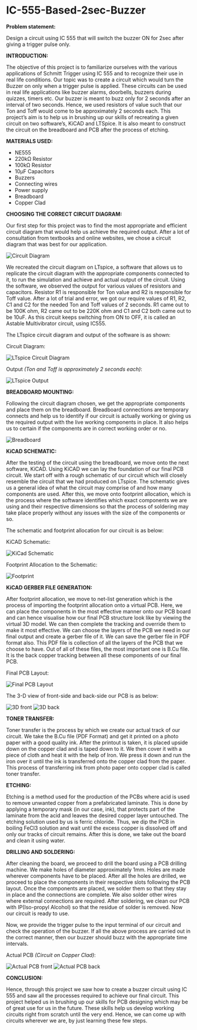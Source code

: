 # IC-555-Based-2sec-Buzzer

**Problem statement:**

Design a circuit using IC 555 that will switch the buzzer ON for 2sec after giving a trigger pulse only.


**INTRODUCTION:**

The objective of this project is to familiarize ourselves with the various applications of Schmitt Trigger using IC 555 and to recognize their use in real life conditions. Our topic was to create a circuit which would turn the Buzzer on only when a trigger pulse is applied. These circuits can be used in real life applications like buzzer alarms, doorbells, buzzers during quizzes, timers etc. Our buzzer is meant to buzz only for 2 seconds after an interval of two seconds. Hence, we used resistors of value such that our Ton and Toff would come to be approximately 2 seconds each. This project’s aim is to help us in brushing up our skills of recreating a given circuit on two software’s, KiCAD and LTSpice. It is also meant to construct the circuit on the breadboard and PCB after the process of etching.


**MATERIALS USED:**
* NE555
* 220kΩ Resistor
* 100kΩ Resistor
* 10µF Capacitors
* Buzzers 
* Connecting wires
* Power supply
* Breadboard
* Copper Clad


**CHOOSING THE CORRECT CIRCUIT DIAGRAM:**

Our first step for this project was to find the most appropriate and efficient circuit diagram that would help us achieve the required output. After a lot of consultation from textbooks and online websites, we chose a circuit diagram that was best for our application. 

![Circuit Diagram](https://user-images.githubusercontent.com/42312238/80623896-8886f800-8a68-11ea-8f61-6a3c7b8888ab.jpg)

We recreated the circuit diagram on LTspice, a software that allows us to replicate the circuit diagram with the appropriate components connected to it, to run the simulation and achieve and actual output of the circuit. Using the software, we observed the output for various values of resistors and capacitors. Resistor R1 is responsible for Ton value and R2 is responsible for Toff value. After a lot of trial and error, we got our require values of R1, R2, C1 and C2 for the needed Ton and Toff values of 2 seconds. R1 came out to be 100K ohm, R2 came out to be 220K ohm and C1 and C2 both came out to be 10uF. As this circuit keeps switching from ON to OFF, it is called an Astable Multivibrator circuit, using IC555. 


The LTspice circuit diagram and output of the software is as shown:

Circuit Diagram:

![LTspice Circuit Diagram](https://user-images.githubusercontent.com/42312238/80623927-95a3e700-8a68-11ea-9f7a-30081aaa05f5.png)


Output *(Ton and Toff is approximately 2 seconds each)*:

![LTspice Output](https://user-images.githubusercontent.com/42312238/80623956-a05e7c00-8a68-11ea-8bf9-657421917062.png)


**BREADBOARD MOUNTING:**

Following the circuit diagram chosen, we get the appropriate components and place them on the breadboard. Breadboard connections are temporary connects and help us to identify if our circuit is actually working or giving us the required output with the live working components in place. It also helps us to certain if the components are in correct working order or no.

![Breadboard](https://user-images.githubusercontent.com/42312238/80623991-ace2d480-8a68-11ea-98f2-55ac4b7ca7b7.jpg)


**KiCAD SCHEMATIC:**

After the testing of the circuit using the breadboard, we move onto the next software, KiCAD. Using KiCAD we can lay the foundation of our final PCB circuit. We start off with a rough schematic of our circuit which will closely resemble the circuit that we had produced on LTspice. The schematic gives us a general idea of what the circuit may comprise of and how many components are used. After this, we move onto footprint allocation, which is the process where the software identifies which exact components we are using and their respective dimensions so that the process of soldering may take place properly without any issues with the size of the components or so. 


The schematic and footprint allocation for our circuit is as below:

KiCAD Schematic:

![KiCad Schematic](https://user-images.githubusercontent.com/42312238/80624036-bec47780-8a68-11ea-9a26-b2cdc5b67ca6.png)


Footprint Allocation to the Schematic:

![Footprint](https://user-images.githubusercontent.com/42312238/80624062-c5eb8580-8a68-11ea-860f-f07e2a899f53.png)


**KiCAD GERBER FILE GENERATION:**

After footprint allocation, we move to net-list generation which is the process of importing the footprint allocation onto a virtual PCB. Here, we can place the components in the most effective manner onto our PCB board and can hence visualise how our final PCB structure look like by viewing the virtual 3D model. We can then complete the tracking and override them to make it most effective. We can choose the layers of the PCB we need in our final output and create a gerber file of it. We can save the gerber file in PDF format also. This PDF file is collection of all the layers of the PCB that we choose to have. Out of all of these files, the most important one is B.Cu file. It is the back copper tracking between all these components of our final PCB.

Final PCB Layout:

![Final PCB Layout](https://user-images.githubusercontent.com/42312238/80624112-d865bf00-8a68-11ea-8580-b3054a47e3bc.png)


The 3-D view of front-side and back-side our PCB is as below:

![3D front](https://user-images.githubusercontent.com/42312238/80624142-e4518100-8a68-11ea-9c26-7bcc26392c9d.png)
![3D back](https://user-images.githubusercontent.com/42312238/80624152-e74c7180-8a68-11ea-8973-81ed49780026.png)


**TONER TRANSFER:**

Toner transfer is the process by which we create our actual track of our circuit. We take the B.Cu file (PDF Format) and get it printed on a photo paper with a good quality ink. After the printout is taken, it is placed upside down on the copper clad and is taped down to it. We then cover it with a piece of cloth and heat it with the help of Iron. We press it down and run the iron over it until the ink is transferred onto the copper clad from the paper. This process of transferring ink from photo paper onto copper clad is called toner transfer.


**ETCHING:**

Etching is a method used for the production of the PCBs where acid is used to remove unwanted copper from a prefabricated laminate. This is done by applying a temporary mask (in our case, ink), that protects part of the laminate from the acid and leaves the desired copper layer untouched. The etching solution used by us is ferric chloride. Thus, we dip the PCB in boiling FeCl3 solution and wait until the excess copper is dissolved off and only our tracks of circuit remains. After this is done, we take out the board and clean it using water.


**DRILLING AND SOLDERING:**

After cleaning the board, we proceed to drill the board using a PCB drilling machine. We make holes of diameter approximately 1mm. Holes are made wherever components have to be placed. After all the holes are drilled, we proceed to place the components in their respective slots following the PCB layout. Once the components are placed, we solder them so that they stay in place and the connections are complete. We also solder other wires where external connections are required. After soldering, we clean our PCB with IP(Iso-propyl Alcohol) so that the residue of solder is removed. Now our circuit is ready to use. 

Now, we provide the trigger pulse to the input terminal of our circuit and check the operation of the buzzer. If all the above process are carried out in the correct manner, then our buzzer should buzz with the appropriate time intervals.


Actual PCB *(Circuit on Copper Clad)*:

![Actual PCB front](https://user-images.githubusercontent.com/42312238/80624194-f8957e00-8a68-11ea-91af-83241b44ed83.jpg)
![Actual PCB back](https://user-images.githubusercontent.com/42312238/80624202-fb906e80-8a68-11ea-975b-66b3ffbe208d.jpg)



**CONCLUSION:**

Hence, through this project we saw how to create a buzzer circuit using IC 555 and saw all the processes required to achieve our final circuit. This project helped us in brushing up our skills for PCB designing which may be of great use for us in the future. These skills help us develop working circuits right from scratch until the very end. Hence, we can come up with circuits wherever we are, by just learning these few steps. 

